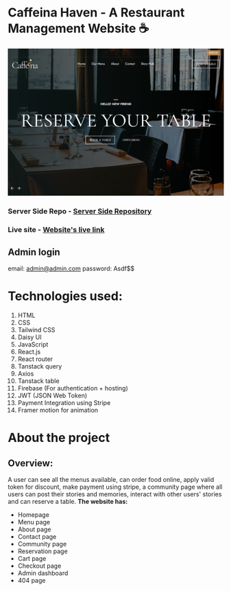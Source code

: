 # Caffeina Haven - A Restaurant Management Website ☕

![Website's hero section](./src/assets/caffeina-hero-section.png)

### Server Side Repo - [Server Side Repository](https://github.com/nahidul-fahim/caffeina-haven-server)
### Live site - [Website's live link](https://caffeina-haven.web.app)

## Admin login
email: admin@admin.com
password: Asdf$$

# Technologies used:
 1. HTML
 2. CSS
 3. Tailwind CSS
 4. Daisy UI
 5. JavaScript
 6. React.js
 7. React router
 8. Tanstack query
 9. Axios
 10. Tanstack table
 11. Firebase (For authentication + hosting)
 12. JWT (JSON Web Token)
 13. Payment Integration using Stripe
 14. Framer motion for animation

 # About the project

## Overview:
A user can see all the menus available, can order food online, apply valid token for discount, make payment using stripe, a community page where all users can post their stories and memories, interact with other users' stories and can reserve a table.
 **The website has:**
 * Homepage
 * Menu page
 * About page
 * Contact page
 * Community page
 * Reservation page
 * Cart page
 * Checkout page
 * Admin dashboard
 * 404 page 
